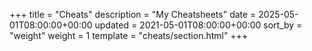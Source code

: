 +++
title = "Cheats"
description = "My Cheatsheets"
date = 2025-05-01T08:00:00+00:00
updated = 2021-05-01T08:00:00+00:00
sort_by = "weight"
weight = 1
template = "cheats/section.html"
+++
